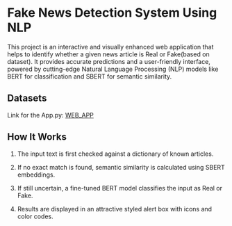 # **Fake News Detection System Using NLP**
This project is an interactive and visually enhanced web application that helps to identify whether a given news article is Real or Fake(based on dataset). It provides accurate predictions and a user-friendly interface, powered by cutting-edge Natural Language Processing (NLP) models like BERT for classification and SBERT for semantic similarity.
## **Datasets**
Link for the App.py:
[WEB_APP](https://fakenewsdetection-nnq2kg4wb5vbmerwuvukos.streamlit.app/)
## **How It Works**
1. The input text is first checked against a dictionary of known articles.

2. If no exact match is found, semantic similarity is calculated using SBERT embeddings.

3. If still uncertain, a fine-tuned BERT model classifies the input as Real or Fake.

4. Results are displayed in an attractive styled alert box with icons and color codes.
